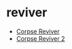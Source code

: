 # reviver

 * [Corpse Reviver](../../index/c/corpse-reviver-235963.json)
 * [Corpse Reviver 2](../../index/c/corpse-reviver-2.json)
